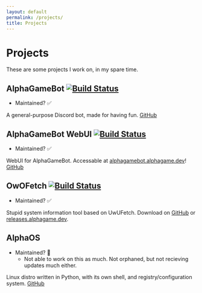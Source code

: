 ```yaml
---
layout: default
permalink: /projects/
title: Projects
---
```


# Projects
These are some projects I work on, in my spare time.

## AlphaGameBot [![Build Status](https://jenkins.alphagame.dev/buildStatus/icon?job=AlphaGameBot+Production)](http://jenkins.alphagame.dev/job/AlphaGameBot%20Production/)
* Maintained? ✅

A general-purpose Discord bot, made for having fun.  [GitHub](https://github.com/AlphaGameBot/AlphaGameBot)

## AlphaGameBot WebUI [![Build Status](https://jenkins.alphagame.dev/buildStatus/icon?job=AlphaGameBot+WebUI%2Fmaster)](http://jenkins.alphagame.dev/job/AlphaGameBot%20WebUI/job/master/)
* Maintained? ✅

WebUI for AlphaGameBot.  Accessable at [alphagamebot.alphagame.dev](https://alphagamebot.alphagame.dev/)!  [GitHub](https://github.com/AlphaGameBot/WebUI)

## OwOFetch [![Build Status](https://jenkins.alphagame.dev/buildStatus/icon?job=OwOFetch)](http://jenkins.alphagame.dev/job/OwOFetch/)
* Maintained? ✅

Stupid system information tool based on UwUFetch.  Download on [GitHub](https://github.com/AlphaGameDeveloper/OwOFetch/releases) or [releases.alphagame.dev](https://releases.alphagame.dev/OwOFetch).

## AlphaOS
* Maintained? 🚧
  * Not able to work on this as much.  Not orphaned, but not recieving updates much either.

Linux distro written in Python, with its own shell, and registry/configuration system. [GitHub](https://github.com/AlphaGameDeveloper/AlphaOS)
